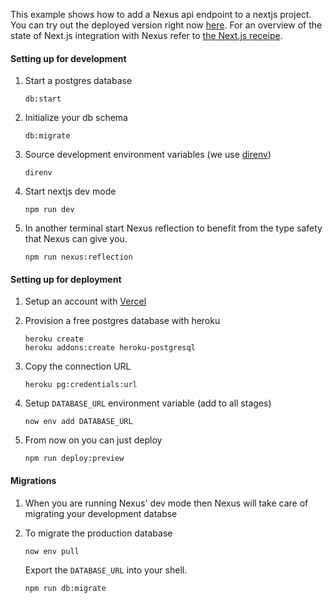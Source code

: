 This example shows how to add a Nexus api endpoint to a nextjs project. You can try out the deployed version right now [here](https://with-nextjs-and-vercel-and-plugins-prisma.now.sh). For an overview of the state of Next.js integration with Nexus refer to [the Next.js receipe](https://nxs.li/integration/nextjs).

#### Setting up for development

1. Start a postgres database

   ```
   db:start
   ```

1. Initialize your db schema

   ```
   db:migrate
   ```

1. Source development environment variables (we use [direnv](https://direnv.net/))

   ```
   direnv
   ```

1. Start nextjs dev mode

   ```
   npm run dev
   ```

1. In another terminal start Nexus reflection to benefit from the type safety that Nexus can give you.

   ```
   npm run nexus:reflection
   ```

#### Setting up for deployment

1. Setup an account with [Vercel](https://vercel.com/)

1. Provision a free postgres database with heroku

   ```
   heroku create
   heroku addons:create heroku-postgresql
   ```

1. Copy the connection URL

   ```
   heroku pg:credentials:url
   ```

1. Setup `DATABASE_URL` environment variable (add to all stages)

   ```
   now env add DATABASE_URL
   ```

1. From now on you can just deploy

   ```
   npm run deploy:preview
   ```

#### Migrations

1. When you are running Nexus' dev mode then Nexus will take care of migrating your development databse

1. To migrate the production database

   ```
   now env pull
   ```

   Export the `DATABASE_URL` into your shell.

   ```
   npm run db:migrate
   ```
